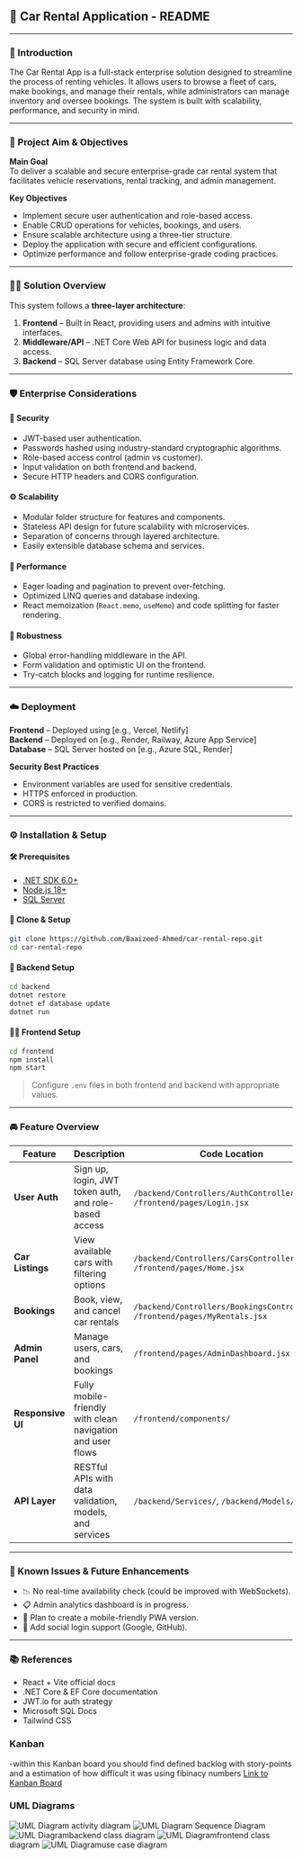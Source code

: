 ## 📌 Car Rental Application - README

---

### 🔖 Introduction
The Car Rental App is a full-stack enterprise solution designed to streamline the process of renting vehicles. It allows users to browse a fleet of cars, make bookings, and manage their rentals, while administrators can manage inventory and oversee bookings. The system is built with scalability, performance, and security in mind.

---

### 🌟 Project Aim & Objectives

**Main Goal**  
To deliver a scalable and secure enterprise-grade car rental system that facilitates vehicle reservations, rental tracking, and admin management.

**Key Objectives**
- Implement secure user authentication and role-based access.
- Enable CRUD operations for vehicles, bookings, and users.
- Ensure scalable architecture using a three-tier structure.
- Deploy the application with secure and efficient configurations.
- Optimize performance and follow enterprise-grade coding practices.

---

### 🧱🛁 Solution Overview
This system follows a **three-layer architecture**:

1. **Frontend** – Built in React, providing users and admins with intuitive interfaces.
2. **Middleware/API** – .NET Core Web API for business logic and data access.
3. **Backend** – SQL Server database using Entity Framework Core.

---

### 🛡️ Enterprise Considerations

#### 🔐 Security
- JWT-based user authentication.
- Passwords hashed using industry-standard cryptographic algorithms.
- Role-based access control (admin vs customer).
- Input validation on both frontend and backend.
- Secure HTTP headers and CORS configuration.

#### ⚙️ Scalability
- Modular folder structure for features and components.
- Stateless API design for future scalability with microservices.
- Separation of concerns through layered architecture.
- Easily extensible database schema and services.

#### 🚀 Performance
- Eager loading and pagination to prevent over-fetching.
- Optimized LINQ queries and database indexing.
- React memoization (`React.memo`, `useMemo`) and code splitting for faster rendering.

#### 💪 Robustness
- Global error-handling middleware in the API.
- Form validation and optimistic UI on the frontend.
- Try-catch blocks and logging for runtime resilience.

---

### ☁️ Deployment

**Frontend** – Deployed using [e.g., Vercel, Netlify]  
**Backend** – Deployed on [e.g., Render, Railway, Azure App Service]  
**Database** – SQL Server hosted on [e.g., Azure SQL, Render]

**Security Best Practices**
- Environment variables are used for sensitive credentials.
- HTTPS enforced in production.
- CORS is restricted to verified domains.

---

### ⚙️ Installation & Setup

#### 🛠 Prerequisites
- [.NET SDK 6.0+](https://dotnet.microsoft.com/)
- [Node.js 18+](https://nodejs.org/)
- [SQL Server](https://www.microsoft.com/en-us/sql-server)

#### 🧹 Clone & Setup
```bash
git clone https://github.com/Baaizeed-Ahmed/car-rental-repo.git
cd car-rental-repo
```

#### 📁 Backend Setup
```bash
cd backend
dotnet restore
dotnet ef database update
dotnet run
```

#### 🧑‍🎨 Frontend Setup
```bash
cd frontend
npm install
npm start
```

> Configure `.env` files in both frontend and backend with appropriate values.

---

### 🚘 Feature Overview

| Feature              | Description                                                  | Code Location |
|----------------------|--------------------------------------------------------------|---------------|
| **User Auth**        | Sign up, login, JWT token auth, and role-based access        | `/backend/Controllers/AuthController.cs`, `/frontend/pages/Login.jsx` |
| **Car Listings**     | View available cars with filtering options                   | `/backend/Controllers/CarsController.cs`, `/frontend/pages/Home.jsx` |
| **Bookings**         | Book, view, and cancel car rentals                           | `/backend/Controllers/BookingsController.cs`, `/frontend/pages/MyRentals.jsx` |
| **Admin Panel**      | Manage users, cars, and bookings                             | `/frontend/pages/AdminDashboard.jsx` |
| **Responsive UI**    | Fully mobile-friendly with clean navigation and user flows   | `/frontend/components/` |
| **API Layer**        | RESTful APIs with data validation, models, and services      | `/backend/Services/`, `/backend/Models/` |

---

### 🤞 Known Issues & Future Enhancements

- 📉 No real-time availability check (could be improved with WebSockets).
- 📋 Admin analytics dashboard is in progress.
- 📲 Plan to create a mobile-friendly PWA version.
- 🛂 Add social login support (Google, GitHub).

---

### 📚 References

- React + Vite official docs  
- .NET Core & EF Core documentation  
- JWT.io for auth strategy  
- Microsoft SQL Docs  
- Tailwind CSS


### Kanban
-within this Kanban board you should find defined backlog with story-points and a estimation of how difficult it was using fibinacy numbers
[Link to Kanban Board](https://github.com/users/Baaizeed-Ahmed/projects/1/views/1)

### UML Diagrams
![UML Diagram](https://private-user-images.githubusercontent.com/115352840/312294664-29fcc3a5-0185-4c73-b27d-6b6b028429bb.png?jwt=eyJhbGciOiJIUzI1NiIsInR5cCI6IkpXVCJ9.eyJpc3MiOiJnaXRodWIuY29tIiwiYXVkIjoicmF3LmdpdGh1YnVzZXJjb250ZW50LmNvbSIsImtleSI6ImtleTUiLCJleHAiOjE3MTAyOTkwMjQsIm5iZiI6MTcxMDI5ODcyNCwicGF0aCI6Ii8xMTUzNTI4NDAvMzEyMjk0NjY0LTI5ZmNjM2E1LTAxODUtNGM3My1iMjdkLTZiNmIwMjg0MjliYi5wbmc_WC1BbXotQWxnb3JpdGhtPUFXUzQtSE1BQy1TSEEyNTYmWC1BbXotQ3JlZGVudGlhbD1BS0lBVkNPRFlMU0E1M1BRSzRaQSUyRjIwMjQwMzEzJTJGdXMtZWFzdC0xJTJGczMlMkZhd3M0X3JlcXVlc3QmWC1BbXotRGF0ZT0yMDI0MDMxM1QwMjU4NDRaJlgtQW16LUV4cGlyZXM9MzAwJlgtQW16LVNpZ25hdHVyZT0yMWRhM2Q0NjhkMmI0ZmFiNDNhZThjNjc5ZTU0NjUxNzY3MmNhNTg0ODU4NzY4NDc2ODhiYmZiZGI3NzM2ZDBmJlgtQW16LVNpZ25lZEhlYWRlcnM9aG9zdCZhY3Rvcl9pZD0wJmtleV9pZD0wJnJlcG9faWQ9MCJ9.5dbvtxJETsp2r_5OblHXDu9ruC1kA8ABz6_xKmNCL00)
activity diagram
![UML Diagram](https://private-user-images.githubusercontent.com/115352840/312294191-ce5b39ad-cd7f-42b6-98ac-9c81336dd12d.png?jwt=eyJhbGciOiJIUzI1NiIsInR5cCI6IkpXVCJ9.eyJpc3MiOiJnaXRodWIuY29tIiwiYXVkIjoicmF3LmdpdGh1YnVzZXJjb250ZW50LmNvbSIsImtleSI6ImtleTUiLCJleHAiOjE3MTAyOTkxMjEsIm5iZiI6MTcxMDI5ODgyMSwicGF0aCI6Ii8xMTUzNTI4NDAvMzEyMjk0MTkxLWNlNWIzOWFkLWNkN2YtNDJiNi05OGFjLTljODEzMzZkZDEyZC5wbmc_WC1BbXotQWxnb3JpdGhtPUFXUzQtSE1BQy1TSEEyNTYmWC1BbXotQ3JlZGVudGlhbD1BS0lBVkNPRFlMU0E1M1BRSzRaQSUyRjIwMjQwMzEzJTJGdXMtZWFzdC0xJTJGczMlMkZhd3M0X3JlcXVlc3QmWC1BbXotRGF0ZT0yMDI0MDMxM1QwMzAwMjFaJlgtQW16LUV4cGlyZXM9MzAwJlgtQW16LVNpZ25hdHVyZT01NWExODVhMzQzYTU5OTk5ZTFhYTg2YmYwODMzYTBmMDRlNzVjODM4NTljZDQ1M2FhNjZkZGY3NmEwNDc4NzkzJlgtQW16LVNpZ25lZEhlYWRlcnM9aG9zdCZhY3Rvcl9pZD0wJmtleV9pZD0wJnJlcG9faWQ9MCJ9.rJfYtgai18nEVMctLgnV3Ge-wl0ukGDs8C60uWBkRzU) Sequence Diagram
![UML Diagram](https://private-user-images.githubusercontent.com/115352840/312294303-1d4a17f2-a982-4ef3-96aa-cbe09d28b4a7.png?jwt=eyJhbGciOiJIUzI1NiIsInR5cCI6IkpXVCJ9.eyJpc3MiOiJnaXRodWIuY29tIiwiYXVkIjoicmF3LmdpdGh1YnVzZXJjb250ZW50LmNvbSIsImtleSI6ImtleTUiLCJleHAiOjE3MTAyOTkyMDIsIm5iZiI6MTcxMDI5ODkwMiwicGF0aCI6Ii8xMTUzNTI4NDAvMzEyMjk0MzAzLTFkNGExN2YyLWE5ODItNGVmMy05NmFhLWNiZTA5ZDI4YjRhNy5wbmc_WC1BbXotQWxnb3JpdGhtPUFXUzQtSE1BQy1TSEEyNTYmWC1BbXotQ3JlZGVudGlhbD1BS0lBVkNPRFlMU0E1M1BRSzRaQSUyRjIwMjQwMzEzJTJGdXMtZWFzdC0xJTJGczMlMkZhd3M0X3JlcXVlc3QmWC1BbXotRGF0ZT0yMDI0MDMxM1QwMzAxNDJaJlgtQW16LUV4cGlyZXM9MzAwJlgtQW16LVNpZ25hdHVyZT1mMzBlNjMxN2IwNzIyODkzZTQ2NjIwNmVlODI4OWIxYThkN2M0ZGEwODQyYTczYzNiZWQ0YzM5OWM0MDg1NTM2JlgtQW16LVNpZ25lZEhlYWRlcnM9aG9zdCZhY3Rvcl9pZD0wJmtleV9pZD0wJnJlcG9faWQ9MCJ9.GTmI-FtNdPy73eZHTBKPZOv3ReUBVLchDwoYjEoOvcg)backend class diagram
![UML Diagram](https://private-user-images.githubusercontent.com/115352840/312294395-70640791-e2de-40f3-b01b-42708c7d62c1.png?jwt=eyJhbGciOiJIUzI1NiIsInR5cCI6IkpXVCJ9.eyJpc3MiOiJnaXRodWIuY29tIiwiYXVkIjoicmF3LmdpdGh1YnVzZXJjb250ZW50LmNvbSIsImtleSI6ImtleTUiLCJleHAiOjE3MTAyOTkyMDIsIm5iZiI6MTcxMDI5ODkwMiwicGF0aCI6Ii8xMTUzNTI4NDAvMzEyMjk0Mzk1LTcwNjQwNzkxLWUyZGUtNDBmMy1iMDFiLTQyNzA4YzdkNjJjMS5wbmc_WC1BbXotQWxnb3JpdGhtPUFXUzQtSE1BQy1TSEEyNTYmWC1BbXotQ3JlZGVudGlhbD1BS0lBVkNPRFlMU0E1M1BRSzRaQSUyRjIwMjQwMzEzJTJGdXMtZWFzdC0xJTJGczMlMkZhd3M0X3JlcXVlc3QmWC1BbXotRGF0ZT0yMDI0MDMxM1QwMzAxNDJaJlgtQW16LUV4cGlyZXM9MzAwJlgtQW16LVNpZ25hdHVyZT0xNzA4ZmMxNzAxMDU3YTA3Njk3MDgwZWI3NDdkMWQ2MjYzZTc2Nzc1NDExOTQ0NWJhNmNiZGNhZjU1NmYxNzIyJlgtQW16LVNpZ25lZEhlYWRlcnM9aG9zdCZhY3Rvcl9pZD0wJmtleV9pZD0wJnJlcG9faWQ9MCJ9.hetYq_kcb5rmubVigMsptlHMPRcNHPpzEqnbZdIlyzo)frontend class diagram
![UML Diagram](https://private-user-images.githubusercontent.com/115352840/312294009-dc6438f1-eaef-43e9-af86-2d59f7fca9c9.png?jwt=eyJhbGciOiJIUzI1NiIsInR5cCI6IkpXVCJ9.eyJpc3MiOiJnaXRodWIuY29tIiwiYXVkIjoicmF3LmdpdGh1YnVzZXJjb250ZW50LmNvbSIsImtleSI6ImtleTUiLCJleHAiOjE3MTAyOTkyOTAsIm5iZiI6MTcxMDI5ODk5MCwicGF0aCI6Ii8xMTUzNTI4NDAvMzEyMjk0MDA5LWRjNjQzOGYxLWVhZWYtNDNlOS1hZjg2LTJkNTlmN2ZjYTljOS5wbmc_WC1BbXotQWxnb3JpdGhtPUFXUzQtSE1BQy1TSEEyNTYmWC1BbXotQ3JlZGVudGlhbD1BS0lBVkNPRFlMU0E1M1BRSzRaQSUyRjIwMjQwMzEzJTJGdXMtZWFzdC0xJTJGczMlMkZhd3M0X3JlcXVlc3QmWC1BbXotRGF0ZT0yMDI0MDMxM1QwMzAzMTBaJlgtQW16LUV4cGlyZXM9MzAwJlgtQW16LVNpZ25hdHVyZT1mNThhNDJjNzk3YmNiNjBjODQ4MDk4NzYxM2U4MjgwZWNiMTJiNjAwOTliYmU0NWFlMmQ5OTU1MGU5N2ZhZWY3JlgtQW16LVNpZ25lZEhlYWRlcnM9aG9zdCZhY3Rvcl9pZD0wJmtleV9pZD0wJnJlcG9faWQ9MCJ9.LVrYKa-q4xlBAVDx1L1ZKO-bGILr8glzOnyVrfnGvp8)use case diagram
